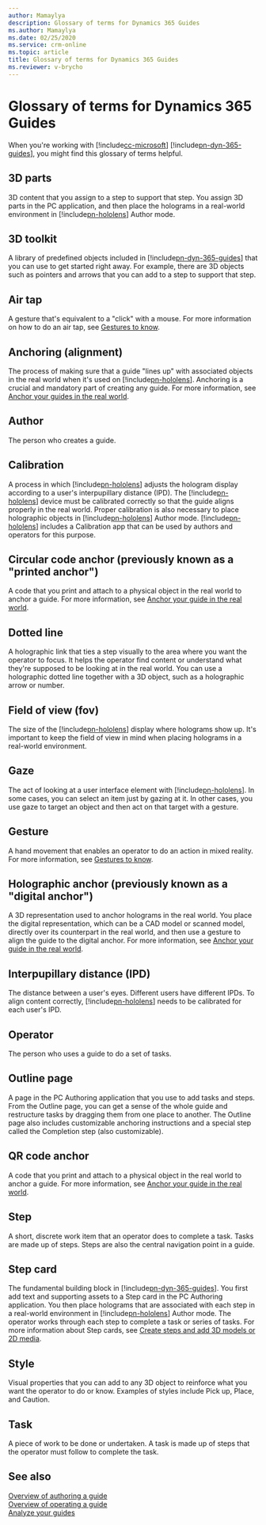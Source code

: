 ```yaml
---
author: Mamaylya
description: Glossary of terms for Dynamics 365 Guides
ms.author: Mamaylya
ms.date: 02/25/2020
ms.service: crm-online
ms.topic: article
title: Glossary of terms for Dynamics 365 Guides
ms.reviewer: v-brycho
---
```


# Glossary of terms for Dynamics 365 Guides

When you're working with [!include[cc-microsoft](../includes/cc-microsoft.md)] [!include[pn-dyn-365-guides](../includes/pn-dyn-365-guides.md)], you might find this glossary of terms helpful.

## 3D parts
3D content that you assign to a step to support that step. You assign 3D parts in the PC application, and then place the holograms in a real-world environment in [!include[pn-hololens](../includes/pn-hololens.md)] Author mode.

## 3D toolkit
A library of predefined objects included in [!include[pn-dyn-365-guides](../includes/pn-dyn-365-guides.md)] that you can use to get started right away. For example, there are 3D objects such as pointers and arrows that you can add to a step to support that step.

## Air tap
A gesture that's equivalent to a "click" with a mouse. For more information on how to do an air tap, see [Gestures to know](authoring-gestures.md).

## Anchoring (alignment)
The process of making sure that a guide "lines up" with associated objects in the real world when it's used on [!include[pn-hololens](../includes/pn-hololens.md)]. Anchoring is a crucial and mandatory part of creating any guide. For more information, see [Anchor your guides in the real world](anchor.md).

## Author
The person who creates a guide.

## Calibration
A process in which [!include[pn-hololens](../includes/pn-hololens.md)] adjusts the hologram display according to a user's interpupillary distance (IPD). The [!include[pn-hololens](../includes/pn-hololens.md)] device must be calibrated correctly so that the guide aligns properly in the real world. Proper calibration is also necessary to place holographic objects in [!include[pn-hololens](../includes/pn-hololens.md)] Author mode. [!include[pn-hololens](../includes/pn-hololens.md)] includes a Calibration app that can be used by authors and operators for this purpose. 

## Circular code anchor (previously known as a "printed anchor")
A code that you print and attach to a physical object in the real world to anchor a guide. For more information, see [Anchor your guide in the real world](anchor.md).

## Dotted line
A holographic link that ties a step visually to the area where you want the operator to focus. It helps the operator find content or understand what they're supposed to be looking at in the real world. You can use a holographic dotted line together with a 3D object, such as a holographic arrow or number. 

## Field of view (fov)
The size of the [!include[pn-hololens](../includes/pn-hololens.md)] display where holograms show up. It's important to keep the field of view in mind when placing holograms in a real-world environment.

## Gaze
The act of looking at a user interface element with [!include[pn-hololens](../includes/pn-hololens.md)]. In some cases, you can select an item just by gazing at it. In other cases, you use gaze to target an object and then act on that target with a gesture.

## Gesture
A hand movement that enables an operator to do an action in mixed reality. For more information, see [Gestures to know](authoring-gestures.md).

## Holographic anchor (previously known as a "digital anchor")
A 3D representation used to anchor holograms in the real world. You place the digital representation, which can be a CAD model or scanned model, directly over its counterpart in the real world, and then use a gesture to align the guide to the digital anchor. For more information, see [Anchor your guide in the real world](anchor.md).

## Interpupillary distance (IPD)
The distance between a user's eyes. Different users have different IPDs. To align content correctly, [!include[pn-hololens](../includes/pn-hololens.md)] needs to be calibrated for each user's IPD. 

## Operator
The person who uses a guide to do a set of tasks. 

## Outline page
A page in the PC Authoring application that you use to add tasks and steps. From the Outline page, you can get a sense of the whole guide and restructure tasks by dragging them from one place to another. The Outline page also includes customizable anchoring instructions and a special step called the Completion step (also customizable).

## QR code anchor 
A code that you print and attach to a physical object in the real world to anchor a guide. For more information, see [Anchor your guide in the real world](anchor.md).

## Step
A short, discrete work item that an operator does to complete a task. Tasks are made up of steps. Steps are also the central navigation point in a guide.

## Step card
The fundamental building block in [!include[pn-dyn-365-guides](../includes/pn-dyn-365-guides.md)]. You first add text and supporting assets to a Step card in the PC Authoring application. You then place holograms that are associated with each step in a real-world environment in [!include[pn-hololens](../includes/pn-hololens.md)] Author mode. The operator works through each step to complete a task or series of tasks. For more information about Step cards, see [Create steps and add 3D models or 2D media](create-steps-assign-media.md).

## Style
Visual properties that you can add to any 3D object to reinforce what you want the operator to do or know. Examples of styles include Pick up, Place, and Caution.

## Task
A piece of work to be done or undertaken. A task is made up of steps that the operator must follow to complete the task. 

## See also

[Overview of authoring a guide](authoring-overview.md)<br>
[Overview of operating a guide](operator-overview.md)<br>
[Analyze your guides](analytics-guide.md)

